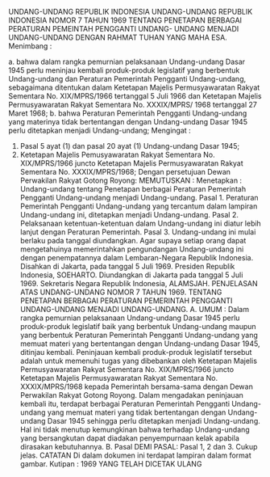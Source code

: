  UNDANG-UNDANG REPUBLIK INDONESIA UNDANG-UNDANG REPUBLIK INDONESIA NOMOR 7 TAHUN 1969 TENTANG PENETAPAN BERBAGAI PERATURAN PEMEINTAH PENGGANTI UNDANG- UNDANG MENJADI UNDANG-UNDANG
DENGAN RAHMAT TUHAN YANG MAHA ESA.
Menimbang :

a. bahwa dalam rangka pemurnian pelaksanaan Undang-undang Dasar 1945 perlu meninjau kembali produk-produk legislatif yang berbentuk Undang-undang dan Peraturan Pemerintah Pengganti Undang-undang, sebagaimana ditentukan dalam Ketetapan Majelis Permusyawaratan Rakyat Sementara No. XIX/MPRS/1966 tertanggal 5 Juli 1966 dan Ketetapan Majelis Permusyawaratan Rakyat Sementara No. XXXIX/MPRS/ 1968 tertanggal 27 Maret 1968;
b. bahwa Peraturan Pemerintah Pengganti Undang-undang yang materinya tidak bertentangan dengan Undang-undang Dasar 1945 perlu ditetapkan menjadi Undang-undang;
Mengingat :

1. Pasal 5 ayat (1) dan pasal 20 ayat (1) Undang-undang Dasar 1945;
2. Ketetapan Majelis Pemusyawaratan Rakyat Sementara No. XIX/MPRS/1966 juncto Ketetapan Majelis Permusyawaratan Rakyat Sementara No. XXXIX/MPRS/1968; Dengan persetujuan Dewan Perwakilan Rakyat Gotong Royong:
MEMUTUSKAN :
 Menetapkan : Undang-undang tentang Penetapan berbagai Peraturan Pemerintah Pengganti Undang-undang menjadi Undang-undang. Pasal 1. Peraturan Pemerintah Pengganti Undang-undang yang tercantum dalam lampiran Undang-undang ini, ditetapkan menjadi Undang-undang. Pasal 2. Pelaksanaan ketentuan-ketentuan dalam Undang-undang ini diatur lebih lanjut dengan Peraturan Pemerintah. Pasal 3. Undang-undang ini mulai berlaku pada tanggal diundangkan. Agar supaya setiap orang dapat mengetahuinya memerintahkan pengundangan Undang-undang ini dengan penempatannya dalam Lembaran-Negara Republik Indonesia. Disahkan di Jakarta, pada tanggal 5 Juli 1969. Presiden Republik Indonesia, SOEHARTO. Diundangkan di Jakarta pada tanggal 5 Juli 1969. Sekretaris Negara Republik Indonesia, ALAMSJAH. PENJELASAN ATAS UNDANG-UNDANG NOMOR 7 TAHUN 1969. TENTANG PENETAPAN BERBAGAI PERATURAN PEMERINTAH PENGGANTI UNDANG-UNDANG MENJADI UNDANG-UNDANG. A. UMUM : Dalam rangka pemurnian pelaksanaan Undang-undang Dasar 1945 perlu produk-produk legislatif baik yang berbentuk Undang-undang maupun yang berbentuk Peraturan Pemerintah Pengganti Undang-undang yang memuat materi yang bertentangan dengan Undang-undang Dasar 1945, ditinjau kembali. Peninjauan kembali produk-produk legislatif tersebut adalah untuk memenuhi tugas yang dibebankan oleh Ketetapan Majelis Permusyawaratan Rakyat Sementara No. XIX/MPRS/1966 juncto Ketetapan Majelis Permusyawaratan Rakyat Sementara No. XXXIX/MPRS/1968 kepada Pemerintah bersama-sama dengan Dewan Perwakilan Rakyat Gotong Royong. Dalam mengadakan peninjauan kembali itu, terdapat berbagai Peraturan Pemerintah Pengganti Undang-undang yang memuat materi yang tidak bertentangan dengan Undang- undang Dasar 1945 sehingga perlu ditetapkan menjadi Undang-undang. Hal ini tidak menutup kemungkinan bahwa terhadap Undang-undang yang bersangkutan dapat diadakan penyempurnaan kelak apabila dirasakan kebutuhannya. B. Pasal DEMI PASAL: Pasal 1, 2 dan 3. Cukup jelas. CATATAN Di dalam dokumen ini terdapat lampiran dalam format gambar. Kutipan : 1969 YANG TELAH DICETAK ULANG